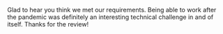 Glad to hear you think we met our requirements. Being able to work after the pandemic was definitely an interesting technical challenge in and of itself. Thanks for the review!